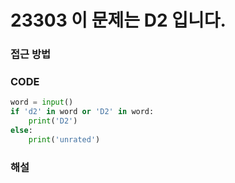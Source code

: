 # 23303 이 문제는 D2 입니다.



### 접근 방법



### CODE

```python
word = input()
if 'd2' in word or 'D2' in word:
    print('D2')
else:
    print('unrated')
```



### 해설

